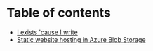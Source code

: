# Table of contents

* [I exists 'cause I write](README.md)
* [Static website hosting in Azure Blob Storage](static-website-hosting-in-azure-blob-storage.md)

